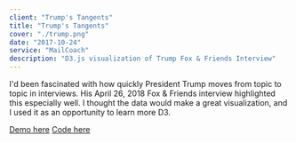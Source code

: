 ```yaml
---
client: "Trump's Tangents"
title: "Trump's Tangents"
cover: "./trump.png"
date: "2017-10-24"
service: "MailCoach"
description: "D3.js visualization of Trump Fox & Friends Interview"
---
```


I'd been fascinated with how quickly President Trump moves from topic to topic in interviews. His April 26, 2018 Fox & Friends interview highlighted this especially well. I thought the data would make a great visualization, and I used it as an opportunity to learn more D3.

[Demo here](https://dylburger.github.io/trump-fox-and-friends-viz/)
[Code here](https://github.com/dylburger/trump-fox-and-friends-viz)

